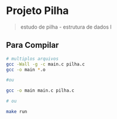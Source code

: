 # Projeto Pilha
> estudo de pilha - estrutura de dados I

## Para Compilar
```bash
# multiplos arquivos
gcc -Wall -g -c main.c pilha.c
gcc -o main *.o

#ou

gcc -o main main.c pilha.c

# ou

make run
```
